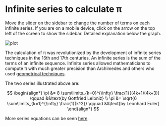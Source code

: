 # Infinite series to calculate π

Move the slider on the sidebar to change the number of terms on each infinite series.
If you are on a mobile device, click on the arrow on the top left of the screen to show
the sidebar. Detailed explanation below the graph.

![plot]()

The calculation of π was revolutionized by the development of infinite series techniques
in the 16th and 17th centuries. An infinite series is the sum of the terms of an infinite
sequence. Infinite series allowed mathematicians to compute π with much greater
precision than Archimedes and others who used [geometrical techniques](https://en.wikipedia.org/wiki/Method_of_exhaustion#Archimedes).

The two series illustrated above are:

$$
\begin{align*}
  \pi &= 8 \sum\limits_{k=0}^{\infty} \frac{1}{(4k+1)(4k+3)} \qquad &&\text{by Gottfried Leibniz} \\
  \pi &= \sqrt{6 \sum\limits_{k=1}^{\infty} \frac{1}{k^2}} \qquad &&\text{by Leonhard Euler}
\end{align*}
$$

More series equations can be seen [here](https://en.wikipedia.org/wiki/Pi#Infinite_series).
